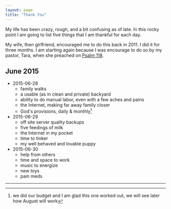 ```yaml
---
layout: page
title: "Thank You"
---
```


My life has been crazy, rough, and a bit confusing as of late. In this rocky point I am going to list five things that I am thankful for each day. 

My wife, then girlfriend, encouraged me to do this back in 2011. I did it for three months. I am starting again because I was encourage to do so by my pastor, Tara, when she preached on [Psalm 118].

## June 2015
* 2015-06-28 
    - family walks
    - a usable (as in clean and private) backyard
    - ability to do manual labor, even with a few aches and pains
    - the Internet, making far away family closer
    - God's provisions, daily & monthly[^1]
* 2015-06-29
    - off site server quality backups
    - five feedings of milk
    - the Internet in my pocket
    - time to tinker
    - my well behaved and lovable puppy
* 2015-06-30
    - help from others
    - time and space to work
    - music to energize
    - new toys
    - pain meds

---------

[^1]: we did our budget and I am glad this one worked out, we will see later how August will work

[Psalm 118]: https://www.biblegateway.com/passage/?search=Psalm+118&version=NLT